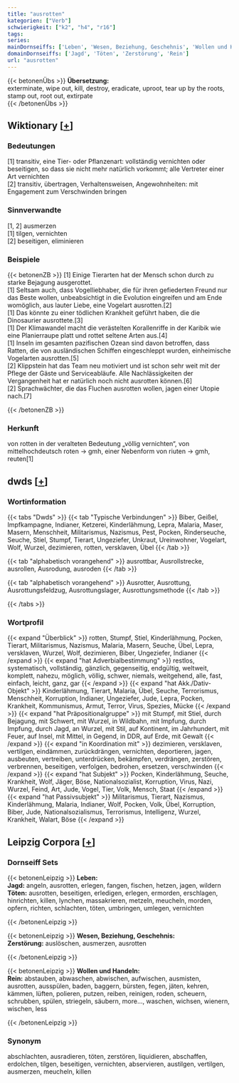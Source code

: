 ```yaml
---
title: "ausrotten"
kategorien: ["Verb"]
schwierigkeit: ["k2", "h4", "r16"]
tags:
series:
mainDornseiffs: ['Leben', 'Wesen, Beziehung, Geschehnis', 'Wollen und Handeln']
domainDornseiffs: ['Jagd', 'Töten', 'Zerstörung', 'Rein']
url: "ausrotten"
---
```


{{< betonenÜbs >}}
**Übersetzung:**  
exterminate, wipe out, kill, destroy, eradicate, uproot, tear  up by the roots, stamp out, root out, extirpate  
{{< /betonenÜbs >}}

## Wiktionary [[+](https://de.wiktionary.org/wiki/ausrotten)]

### Bedeutungen
[1] transitiv, eine Tier- oder Pflanzenart: vollständig vernichten oder beseitigen, so dass sie nicht mehr natürlich vorkommt; alle Vertreter einer Art vernichten  
[2] transitiv, übertragen, Verhaltensweisen, Angewohnheiten: mit Engagement zum Verschwinden bringen  

### Sinnverwandte
[1, 2]  ausmerzen  
[1] tilgen, vernichten  
[2] beseitigen, eliminieren  

### Beispiele
{{< betonenZB >}}
[1] Einige Tierarten hat der Mensch schon durch zu starke Bejagung ausgerottet.  
[1] Seltsam auch, dass Vogelliebhaber, die für ihren gefiederten Freund nur das Beste wollen, unbeabsichtigt in die Evolution eingreifen und am Ende womöglich, aus lauter Liebe, eine Vogelart ausrotten.[2]  
[1] Das könnte zu einer tödlichen Krankheit geführt haben, die die Dinosaurier ausrottete.[3]  
[1] Der Klimawandel macht die verästelten Korallenriffe in der Karibik wie eine Planierraupe platt und rottet seltene Arten aus.[4]  
[1] Inseln im gesamten pazifischen Ozean sind davon betroffen, dass Ratten, die von ausländischen Schiffen eingeschleppt wurden, einheimische Vogelarten ausrotten.[5]  
[2] Klippstein hat das Team neu motiviert und ist schon sehr weit mit der Pflege der Gäste und Serviceabläufe. Alle Nachlässigkeiten der Vergangenheit hat er natürlich noch nicht ausrotten können.[6]  
[2] Sprachwächter, die das Fluchen ausrotten wollen, jagen einer Utopie nach.[7]  

{{< /betonenZB >}}
### Herkunft
von rotten in der  veralteten Bedeutung „völlig vernichten“, von mittelhochdeutsch roten → gmh, einer Nebenform von riuten → gmh, reuten[1]  



## dwds [[+](https://www.dwds.de/wb/ausrotten)]

### Wortinformation
{{< tabs "Dwds" >}}
{{< tab "Typische Verbindungen" >}}
Biber, Geißel, Impfkampagne, Indianer, Ketzerei, Kinderlähmung, Lepra, Malaria, Maser, Masern, Menschheit, Militarismus, Nazismus, Pest, Pocken, Rinderseuche, Seuche, Stiel, Stumpf, Tierart, Ungeziefer, Unkraut, Ureinwohner, Vogelart, Wolf, Wurzel, dezimieren, rotten, versklaven, Übel
{{< /tab >}}

{{< tab "alphabetisch vorangehend" >}}
ausrottbar, Ausrollstrecke, ausrollen, Ausrodung, ausroden
{{< /tab >}}

{{< tab "alphabetisch vorangehend" >}}
Ausrotter, Ausrottung, Ausrottungsfeldzug, Ausrottungslager, Ausrottungsmethode
{{< /tab >}}

{{< /tabs >}}

### Wortprofil
{{< expand "Überblick" >}} rotten, Stumpf, Stiel, Kinderlähmung, Pocken, Tierart, Militarismus, Nazismus, Malaria, Masern, Seuche, Übel, Lepra, versklaven, Wurzel, Wolf, dezimieren, Biber, Ungeziefer, Indianer {{< /expand >}}
{{< expand "hat Adverbialbestimmung" >}} restlos, systematisch, vollständig, gänzlich, gegenseitig, endgültig, weltweit, komplett, nahezu, möglich, völlig, schwer, niemals, weitgehend, alle, fast, einfach, leicht, ganz, gar {{< /expand >}}
{{< expand "hat Akk./Dativ-Objekt" >}} Kinderlähmung, Tierart, Malaria, Übel, Seuche, Terrorismus, Menschheit, Korruption, Indianer, Ungeziefer, Jude, Lepra, Pocken, Krankheit, Kommunismus, Armut, Terror, Virus, Spezies, Mücke {{< /expand >}}
{{< expand "hat Präpositionalgruppe" >}} mit Stumpf, mit Stiel, durch Bejagung, mit Schwert, mit Wurzel, in Wildbahn, mit Impfung, durch Impfung, durch Jagd, an Wurzel, mit Stil, auf Kontinent, im Jahrhundert, mit Feuer, auf Insel, mit Mittel, in Gegend, in DDR, auf Erde, mit Gewalt {{< /expand >}}
{{< expand "in Koordination mit" >}} dezimieren, versklaven, vertilgen, eindämmen, zurückdrängen, vernichten, deportieren, jagen, ausbeuten, vertreiben, unterdrücken, bekämpfen, verdrängen, zerstören, verbrennen, beseitigen, verfolgen, bedrohen, ersetzen, verschwinden {{< /expand >}}
{{< expand "hat Subjekt" >}} Pocken, Kinderlähmung, Seuche, Krankheit, Wolf, Jäger, Böse, Nationalsozialist, Korruption, Virus, Nazi, Wurzel, Feind, Art, Jude, Vogel, Tier, Volk, Mensch, Staat {{< /expand >}}
{{< expand "hat Passivsubjekt" >}} Militarismus, Tierart, Nazismus, Kinderlähmung, Malaria, Indianer, Wolf, Pocken, Volk, Übel, Korruption, Biber, Jude, Nationalsozialismus, Terrorismus, Intelligenz, Wurzel, Krankheit, Walart, Böse {{< /expand >}}

## Leipzig Corpora [[+](https://corpora.uni-leipzig.de/en/res?word=ausrotten&corpusId=deu_newscrawl-public_2018)]

### Dornseiff Sets
{{< betonenLeipzig >}}
**Leben:**  
**Jagd:** angeln, ausrotten, erlegen, fangen, fischen, hetzen, jagen, wildern  
**Töten:** ausrotten, beseitigen, erledigen, erlegen, ermorden, erschlagen, hinrichten, killen, lynchen, massakrieren, metzeln, meucheln, morden, opfern, richten, schlachten, töten, umbringen, umlegen, vernichten  

{{< /betonenLeipzig >}}


{{< betonenLeipzig >}}
**Wesen, Beziehung, Geschehnis:**  
**Zerstörung:** auslöschen, ausmerzen, ausrotten  

{{< /betonenLeipzig >}}


{{< betonenLeipzig >}}
**Wollen und Handeln:**  
**Rein:** abstauben, abwaschen, abwischen, aufwischen, ausmisten, ausrotten, ausspülen, baden, baggern, bürsten, fegen, jäten, kehren, kämmen, lüften, polieren, putzen, reiben, reinigen, roden, scheuern, schrubben, spülen, striegeln, säubern, more..., waschen, wichsen, wienern, wischen, less  

{{< /betonenLeipzig >}}

### Synonym
abschlachten, ausradieren, töten, zerstören, liquidieren, abschaffen, erdolchen, tilgen, beseitigen, vernichten, abservieren, austilgen, vertilgen, ausmerzen, meucheln, killen


